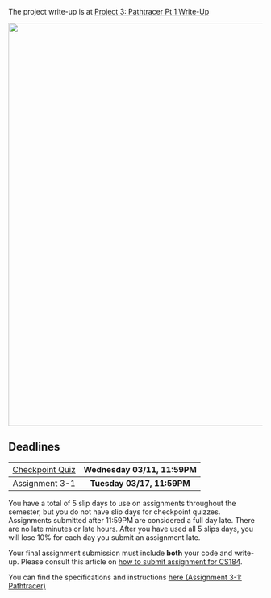 The project write-up is at [Project 3: Pathtracer Pt 1 Write-Up](https://nicodeshler.github.io/CS184-sp20-p3-1-pathtracer/)


<p style="text-align:center">
    <img src="https://cs184.eecs.berkeley.edu/cs184_sp17_content/article_images/12_.jpg" width="800px" />
</p>

## Deadlines

| <span style="font-weight:normal">[Checkpoint Quiz](https://www.gradescope.com/courses/83189)</span> | **Wednesday 03/11, 11:59PM** |
|:-------------------------------------------------------:|:--------------------------:|
|  <span style="font-weight:normal">Assignment 3-1</span>   | **Tuesday 03/17, 11:59PM** |

You have a total of 5 slip days to use on assignments throughout the semester, but you do not have slip days for checkpoint quizzes. Assignments submitted after 11:59PM are considered a full day late. There are no late minutes or late hours. After you have used all 5 slips days, you will lose 10% for each day you submit an assignment late.

Your final assignment submission must include **both** your code and write-up. Please consult this article on [how to submit assignment for CS184](https://cs184.eecs.berkeley.edu/sp20/article/15/submitting-cs184-assignments).

You can find the specifications and instructions [here (Assignment 3-1: Pathtracer)](https://cs184.eecs.berkeley.edu/sp20/article/20/assignment-3-1-pathtracer)
